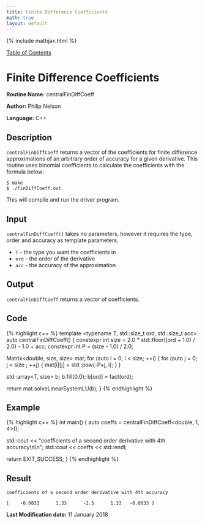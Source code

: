 ```yaml
---
title: Finite Difference Coefficients
math: true
layout: default
---
```


{% include mathjax.html %}

<a href="https://philipnelson5.github.io/MATH5620/SoftwareManual"> Table of Contents </a>
# Finite Difference Coefficients

**Routine Name:** centralFinDiffCoeff

**Author:** Philip Nelson

**Language:** C++

## Description

`centralFinDiffCoeff` returns a vector of the coefficients for finite difference approximations of an arbitrary order of accuracy for a given derivative. This routine uses binomial coefficients to calculate the coefficients with the formula below:

```
$ make
$ ./finDiffCoeff.out
```

This will compile and run the driver program.

## Input

`centralFinDiffCoeff()` takes no parameters, however it requires the type, order and accuracy as template parameters.

* `T` - the type you want the coefficients in
* `ord` - the order of the derivative
* `acc` - the accuracy of the approximation

## Output

`centralFinDiffCoeff` returns a vector of coefficients.

## Code
{% highlight c++ %}
template <typename T, std::size_t ord, std::size_t acc>
auto centralFinDiffCoeff()
{
  constexpr int size = 2.0 * std::floor((ord + 1.0) / 2.0) - 1.0 + acc;
  constexpr int P = (size - 1.0) / 2.0;

  Matrix<double, size, size> mat;
  for (auto i = 0; i < size; ++i)
  {
    for (auto j = 0; j < size ; ++j)
    {
      mat[i][j] = std::pow(-P+j, i);
    }
  }

  std::array<T, size> b;
  b.fill(0.0);
  b[ord] = fact(ord);

  return mat.solveLinearSystemLU(b);
}
{% endhighlight %}

## Example
{% highlight c++ %}
int main()
{
  auto coeffs = centralFinDiffCoeff<double, 1, 4>();

  std::cout << "coefficients of a second order derivative with 4th accuracy\n\n";
  std::cout << coeffs << std::endl;

  return EXIT_SUCCESS;
}
{% endhighlight %}

## Result
```
coefficients of a second order derivative with 4th accuracy

[    -0.0833      1.33      -2.5      1.33   -0.0833 ]

```

**Last Modification date:** 11 January 2018
